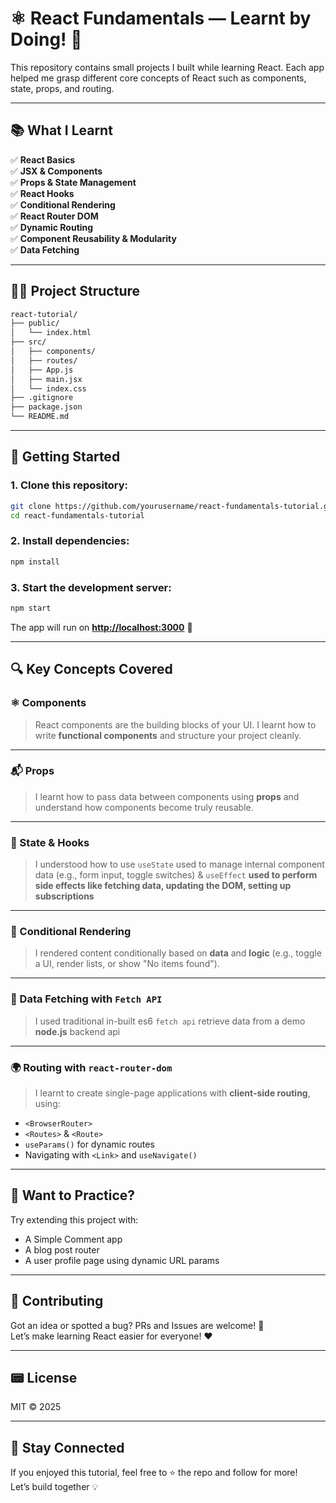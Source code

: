 # ⚛️ React Fundamentals — Learnt by Doing! 🚀

This repository contains small projects I built while learning React. Each app helped me grasp different core concepts of React such as components, state, props, and routing.

---

## 📚 What I Learnt

✅ **React Basics**\
✅ **JSX & Components**\
✅ **Props & State Management**\
✅ **React Hooks**\
✅ **Conditional Rendering**\
✅ **React Router DOM**\
✅ **Dynamic Routing**\
✅ **Component Reusability & Modularity**\
✅ **Data Fetching**

---

## 🧑‍💻 Project Structure

```bash
react-tutorial/
├── public/
│   └── index.html
├── src/
│   ├── components/
│   ├── routes/
│   ├── App.js
│   ├── main.jsx
│   └── index.css
├── .gitignore
├── package.json
└── README.md
```

---

## 💪 Getting Started

### 1. Clone this repository:

```bash
git clone https://github.com/yourusername/react-fundamentals-tutorial.git
cd react-fundamentals-tutorial
```

### 2. Install dependencies:

```bash
npm install
```

### 3. Start the development server:

```bash
npm start
```

The app will run on [**http://localhost:3000**](http://localhost:3000) 🚀

---

## 🔍 Key Concepts Covered

### ⚛️ Components

> React components are the building blocks of your UI. I learnt how to write **functional components** and structure your project cleanly.

---

### 📬 Props

> I learnt how to pass data between components using **props** and understand how components become truly reusable.

---

### 🧠 State & Hooks

> I understood how to use `useState` used to manage internal component data (e.g., form input, toggle switches) &
>`useEffect` **used to perform side effects like fetching data, updating the DOM, setting up subscriptions**

---

### 🔄 Conditional Rendering

> I rendered content conditionally based on **data** and **logic** (e.g., toggle a UI, render lists, or show "No items found").

---
### 🚀 Data Fetching with `Fetch API`

> I used traditional in-built es6 `fetch api` retrieve data from a demo **node.js** backend api

---

### 🌍 Routing with `react-router-dom`

> I learnt to create single-page applications with **client-side routing**, using:

- `<BrowserRouter>`
- `<Routes>` & `<Route>`
- `useParams()` for dynamic routes
- Navigating with `<Link>` and `useNavigate()`

---

## 🧪 Want to Practice?

Try extending this project with:

- A Simple Comment app
- A blog post router
- A user profile page using dynamic URL params

---

## 🤝 Contributing

Got an idea or spotted a bug? PRs and Issues are welcome! 💠\
Let’s make learning React easier for everyone! ❤️

---

## 📟 License

MIT © 2025

---

## 🙌 Stay Connected

If you enjoyed this tutorial, feel free to ⭐ the repo and follow for more!\
Let’s build together 💡

